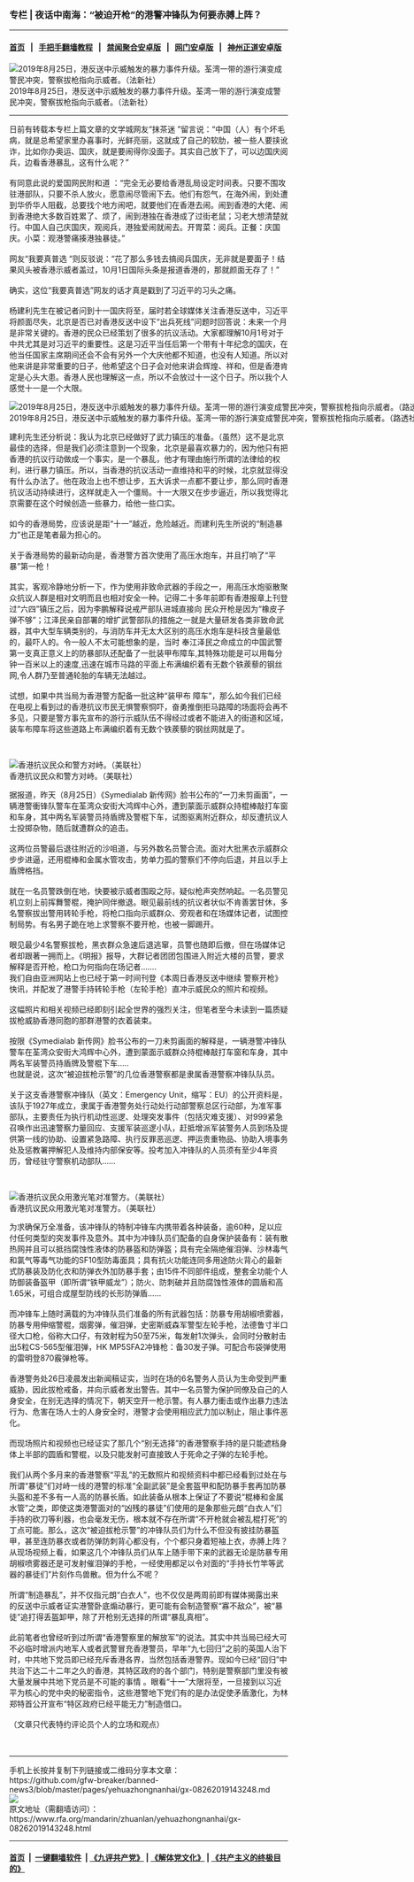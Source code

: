 ### 专栏 | 夜话中南海：“被迫开枪”的港警冲锋队为何要赤膊上阵？
------------------------

#### [首页](https://github.com/gfw-breaker/banned-news3/blob/master/README.md) &nbsp;&nbsp;|&nbsp;&nbsp; [手把手翻墙教程](https://github.com/gfw-breaker/guides/wiki) &nbsp;&nbsp;|&nbsp;&nbsp; [禁闻聚合安卓版](https://github.com/gfw-breaker/bn-android) &nbsp;&nbsp;|&nbsp;&nbsp; [网门安卓版](https://github.com/oGate2/oGate) &nbsp;&nbsp;|&nbsp;&nbsp; [神州正道安卓版](https://github.com/SzzdOgate/update) 



<div id="headerimg">
 <img alt="2019年8月25日，港反送中示威触发的暴力事件升级。荃湾一带的游行演变成警民冲突，警察拔枪指向示威者。（法新社） " src="https://www.rfa.org/mandarin/yataibaodao/gangtai/gf2-08262019093853.html/000_1JR1XN-1.jpg/@@images/c0275f06-42e4-45f6-8f7b-b98a12ba890b.jpeg" title="2019年8月25日，港反送中示威触发的暴力事件升级。荃湾一带的游行演变成警民冲突，警察拔枪指向示威者。（法新社） "/>
 <div id="headerimgcontents">
  <div id="headerimgcaption">
   <span>
    2019年8月25日，港反送中示威触发的暴力事件升级。荃湾一带的游行演变成警民冲突，警察拔枪指向示威者。（法新社）
   </span>
   <!-- zoomattribute -->
  </div>
  <!-- headerimgcaption -->
 </div>
 <!-- headerimagecontents -->
</div>

<hr/>
<div id="storytext">
 <div>
  <div class="slot_header">
  </div>
 </div>
 <p>
  日前有转载本专栏上篇文章的文学城网友“抹茶迷 ”留言说：“中国（人）有个坏毛病，就是总希望家里办喜事时，光鲜亮丽，这就成了自己的软肋，被一些人要挟讹诈，比如你办奥运、国庆，就是要闹得你没面子。其实自己放下了，可以边国庆阅兵，边看香港暴乱，这有什么呢？”
  <br/>
  <br/>
  有同意此说的爱国网民附和道 ：“完全无必要给香港乱局设定时间表。只要不围攻驻港部队，只要不杀人放火，愿意闹尽管闹下去。他们有怨气，在海外闹，到处遭到华侨华人阻截，总要找个地方闹吧，就要他们在香港去闹。闹到香港的大佬、闹到香港绝大多数百姓累了、烦了，闹到港独在香港成了过街老鼠；习老大想清楚就行。中国人自己庆国庆，观阅兵，港独爱闹就闹去。开胃菜：阅兵。正餐：庆国庆。小菜：观港警痛揍港独暴徒。”
  <br/>
  <br/>
  网友“我要真普选 “则反驳说：“花了那么多钱去搞阅兵国庆，无非就是要面子！结果风头被香港示威者盖过，10月1日国际头条是报道香港的，那就颜面无存了！”
  <br/>
  <br/>
  确实，这位“我要真普选”网友的话才真是戳到了习近平的习头之痛。
  <br/>
  <br/>
  杨建利先生在被记者问到十一国庆将至，届时若全球媒体关注香港反送中，习近平将颜面尽失，北京是否已对香港反送中设下“出兵死线”问题时回答说：未来一个月是非常关键的。香港的民众已经策划了很多的抗议活动。大家都理解10月1号对于中共尤其是对习近平的重要性。这是习近平当任后第一个带有十年纪念的国庆，在他当任国家主席期间还会不会有另外一个大庆他都不知道，也没有人知道。所以对他来讲是非常重要的日子，他希望这个日子会对他来讲会辉煌、祥和，但是香港肯定是心头大患。香港人民也理解这一点，所以不会放过十一这个日子。所以我个人感觉十一是一个大限。
 </p>
 <p>
  <div class="image-inline captioned" style="width:1500px;">
   <div style="width:1500px;">
    <img alt="2019年8月25日，港反送中示威触发的暴力事件升级。荃湾一带的游行演变成警民冲突，警察拔枪指向示威者。（路透社）" src="https://www.rfa.org/mandarin/yataibaodao/gangtai/gf2-08262019093853.html/2019-08-25T123917Z_2040552389_RC1BB90818D0_RTRMADP_3_HONGKONG-PROTESTS.JPG" title="2019年8月25日，港反送中示威触发的暴力事件升级。荃湾一带的游行演变成警民冲突，警察拔枪指向示威者。（路透社）"/>
   </div>
   <div class="image-caption">
    <span style="width:1500px;">
     2019年8月25日，港反送中示威触发的暴力事件升级。荃湾一带的游行演变成警民冲突，警察拔枪指向示威者。（路透社）
    </span>
    <span class="copyright">
    </span>
   </div>
  </div>
 </p>
 <p>
  建利先生还分析说：我认为北京已经做好了武力镇压的准备。（虽然）这不是北京最佳的选择，但是我们必须注意到一个现象，北京是最喜欢暴力的，因为他只有把香港的抗议行动做成一个事实，是一个暴乱，他才有理由施行所谓的法律给的权利，进行暴力镇压。所以，当香港的抗议活动一直维持和平的时候，北京就显得没有什么办法了。他在政治上也不想让步，五大诉求一点都不要让步，那么同时香港抗议活动持续进行，这样就走入一个僵局。十一大限又在步步逼近，所以我觉得北京需要在这个时候创造一些暴力，给他一些口实。
  <br/>
  <br/>
  如今的香港局势，应该说是距“十一”越近，危险越近。而建利先生所说的“制造暴力”也正是笔者最为担心的。
  <br/>
  <br/>
  关于香港局势的最新动向是，香港警方首次使用了高压水炮车，并且打响了“平暴”第一枪！
  <br/>
  <br/>
  其实，客观冷静地分析一下，作为使用非致命武器的手段之一，用高压水炮驱散聚众抗议人群是相对文明而且也相对安全一种。记得二十多年前即有香港报章上刊登过“六四”镇压之后，因为李鹏解释说戒严部队进城直接向 民众开枪是因为“橡皮子弹不够”；江泽民亲自部署的增扩武警部队的措施之一就是大量研发各类非致命武器，其中大型车辆类别的，与消防车并无太大区别的高压水炮车是科技含量最低的，最吓人的。令一般人不太可能想象的是，当时 奉江泽民之命成立的中国武警第一支真正意义上的防暴部队还配备了一批装甲布障车,其特殊功能是可以用每分钟一百米以上的速度,迅速在城市马路的平面上布满编织着有无数个铁蒺藜的钢丝网,令人群乃至普通轮胎的车辆无法越过。
  <br/>
  <br/>
  试想，如果中共当局为香港警方配备一批这种“装甲布 障车”，那么如今我们已经在电视上看到过的香港抗议市民无惧警察恫吓，奋勇推倒拒马路障的场面将会再不多见，只要是警方事先宣布的游行示威队伍不得经过或者不能进入的街道和区域，装车布障车将这些道路上布满编织着有无数个铁蒺藜的钢丝网就是了。
 </p>
 <p>
  <br/>
  <div class="image-inline captioned" style="width:1500px;">
   <div style="width:1500px;">
    <img alt="香港抗议民众和警方对峙。（美联社）" src="https://www.rfa.org/mandarin/zhuanlan/yehuazhongnanhai/gx-08262019143248.html/AP_19237468351077.jpg" title="香港抗议民众和警方对峙。（美联社）"/>
   </div>
   <div class="image-caption">
    <span style="width:1500px;">
     香港抗议民众和警方对峙。（美联社）
    </span>
    <span class="copyright">
    </span>
   </div>
  </div>
 </p>
 <p>
  据报道，昨天（8月25日）《Symedialab 新传网》脸书公布的“一刀未剪画面”，一辆港警衝锋队警车在荃湾众安街大鸿辉中心外，遭到蒙面示威群众持棍棒敲打车窗和车身，其中两名军装警员持盾牌及警棍下车，试图驱离附近群众，却反遭抗议人士投掷杂物，随后就遭群众的追击。
  <br/>
  <br/>
  这两位员警最后退往附近的沙咀道，与另外数名员警合流。面对大批黑衣示威群众步步进逼，还用棍棒和金属水管攻击，势单力孤的警察们不停向后退，并且以手上盾牌格挡。
  <br/>
  <br/>
  就在一名员警跌倒在地，快要被示威者围殴之际，疑似枪声突然响起。一名员警见机立刻上前挥舞警棍，掩护同伴撤退。眼见最前线的抗议者状似不肯善罢甘休，多名警察拔出警用转轮手枪，将枪口指向示威群众、旁观者和在场媒体记者，试图控制局势。有名男子跪在地上求警察不要开枪，也被一脚踢开。
  <br/>
  <br/>
  眼见最少4名警察拔枪，黑衣群众急速后退逃窜，员警也随即后撤，但在场媒体记者却跟著一拥而上。《明报》报导，大群记者团团包围进入附近大楼的员警，要求解释是否开枪，枪口为何指向在场记者…….
  <br/>
  我们自由亚洲网站上也已经于第一时间刊登《本周日香港反送中继续 警察开枪》快讯，并配发了港警手持转轮手枪（左轮手枪）直冲示威民众的照片和视频。
  <br/>
  <br/>
  这幅照片和相关视频已经即刻引起全世界的强烈关注，但笔者至今未读到一篇质疑拔枪威胁香港同胞的那群港警的衣着装束。
  <br/>
  <br/>
  按限《Symedialab 新传网》脸书公布的一刀未剪画面的解释是，一辆港警冲锋队警车在荃湾众安街大鸿辉中心外，遭到蒙面示威群众持棍棒敲打车窗和车身，其中两名军装警员持盾牌及警棍下车…..
  <br/>
  也就是说，这次“被迫拔枪示警”的几位香港警察都是隶属香港警察冲锋队队员。
  <br/>
  <br/>
  关于这支香港警察冲锋队（英文：Emergency Unit，缩写：EU）的公开资料是，该队于1927年成立，隶属于香港警务处行动处行动部警察总区行动部，为准军事部队，主要责任为执行机动性巡逻、处理突发事件（包括灾难支援）、对999紧急召唤作出迅速警察力量回应、支援军装巡逻小队，赶抵增派军装警务人员到场及提供第一线的协助、设置紧急路障、执行反罪恶巡逻、押运贵重物品、协助入境事务处及惩教署押解犯人及维持内部保安等。投考加入冲锋队的人员须有至少4年资历，曾经驻守警察机动部队……
 </p>
 <p>
  <br/>
  <div class="image-inline captioned" style="width:2500px;">
   <div style="width:2500px;">
    <img alt="香港抗议民众用激光笔对准警方。（美联社）" src="https://www.rfa.org/mandarin/zhuanlan/yehuazhongnanhai/gx-08262019143248.html/2" title="香港抗议民众用激光笔对准警方。（美联社）"/>
   </div>
   <div class="image-caption">
    <span style="width:2500px;">
     香港抗议民众用激光笔对准警方。（美联社）
    </span>
    <span class="copyright">
    </span>
   </div>
  </div>
 </p>
 <p>
  为求确保万全准备，该冲锋队的特制冲锋车内携带着各种装备，逾60种，足以应付任何类型的突发事件及意外。其中为冲锋队员们配备的自身保护装备有：装有散热网并且可以抵挡腐蚀性液体的防暴盔和防弹盔；具有完全隔绝催泪弹、沙林毒气和氯气等毒气功能的SF10型防毒面具；具有抗火功能连同多用途防火背心的最新式防暴装及防化衣和防弹衣外加防暴手套；由15件不同部件组成，整套全功能个人防御装备盔甲（即所谓“铁甲威龙”）；防火、防刺破并且防腐蚀性液体的圆盾和高1.65米，可组合成屋型防线的长形防弹盾……
  <br/>
  <br/>
  而冲锋车上随时满载的为冲锋队员们准备的所有武器包括：防暴专用胡椒喷雾器，防暴专用伸缩警棍，烟雾弹，催泪弹，史密斯威森军警型左轮手枪，法德鲁寸半口径大口枪，俗称大口仔，有效射程为50至75米，每发射1次弹头，会同时分散射击出5粒CS-565型催泪弹，HK MP5SFA2冲锋枪：备30发子弹。可配合布袋弹使用的雷明登870霰弹枪等。
  <br/>
  <br/>
  香港警务处26日凌晨发出新闻稿证实，当时在场的6名警务人员认为生命受到严重威胁，因此拔枪戒备，并向示威者发出警告。其中一名员警为保护同僚及自己的人身安全，在别无选择的情况下，朝天空开一枪示警。有人暴力衝击或作出暴力违法行为、危害在场人士的人身安全时，港警才会使用相应武力加以制止，阻止事件恶化。
  <br/>
  <br/>
  而现场照片和视频也已经证实了那几个“别无选择”的香港警察手持的是只能遮档身体上半部的圆盾和警棍，以及只能发射可直接致人于死命之子弹的左轮手枪。
  <br/>
  <br/>
  我们从两个多月来的香港警察“平乱”的无数照片和视频资料中都已经看到过处在与所谓“暴徒”们对峙一线的港警的标准“全副武装”是全套盔甲和配防暴手套再加防暴头盔和差不多有一人高的防暴长盾。如此装备从根本上保证了不要说“棍棒和金属水管”之类，即使这类港警面对的“凶残的暴徒”们使用的是象那些元朗“白衣人”们手持的砍刀等利器，也会毫发无伤，根本就不存在所谓“不开枪就会被乱棍打死”的丁点可能。那么，这次“被迫拔枪示警”的冲锋队员们为什么不但没有披挂防暴盔甲，甚至连防暴衣或者防弹防刺背心都没有，个个都只身着短袖上衣，赤膊上阵？从现场视频上看，如果这几个冲锋队员们从车上随手带下来的武器无论是防暴专用胡椒喷雾器还是可发射催泪弹的手枪，一经使用都足以令对面的“手持长竹竿等武器的暴徒们”片刻作鸟兽散。但为什么不呢？
  <br/>
  <br/>
  所谓“制造暴乱”，并不仅指元朗“白衣人”，也不仅仅是两周前即有媒体揭露出来 的反送中示威者证实港警卧底煽动暴行，更可能有会制造警察“寡不敌众”，被“暴徒”追打得丢盔卸甲，除了开枪别无选择的所谓“暴乱真相”。
  <br/>
  <br/>
  此前笔者也曾经听到过所谓“香港警察里的解放军”的说法。其实中共当局已经大可不必临时增派内地军人或者武警冒充香港警员，早年“九七回归”之前的英国人治下时，中共地下党员即已经充斥香港各界，当然包括香港警界。现如今已经“回归”中共治下达二十二年之久的香港，其特区政府的各个部门，特别是警察部门里没有被大量发展中共地下党员是不可能的事情 。眼看“十一”大限将至，一旦接到以习近平为核心的党中央的秘密指令，这些港警地下党们有的是办法促使矛盾激化，为林郑特首公开宣布“特区政府已经平能无力”制造借口。
  <br/>
  <br/>
  （文章只代表特约评论员个人的立场和观点）
  <br/>
  <br/>
  <br/>
 </p>
</div>

<hr/>
手机上长按并复制下列链接或二维码分享本文章：<br/>
https://github.com/gfw-breaker/banned-news3/blob/master/pages/yehuazhongnanhai/gx-08262019143248.md <br/>
<a href='https://github.com/gfw-breaker/banned-news3/blob/master/pages/yehuazhongnanhai/gx-08262019143248.md'><img src='https://github.com/gfw-breaker/banned-news3/blob/master/pages/yehuazhongnanhai/gx-08262019143248.md.png'/></a> <br/>
原文地址（需翻墙访问）：https://www.rfa.org/mandarin/zhuanlan/yehuazhongnanhai/gx-08262019143248.html


------------------------
#### [首页](https://github.com/gfw-breaker/banned-news3/blob/master/README.md) &nbsp;|&nbsp; [一键翻墙软件](https://github.com/gfw-breaker/nogfw/blob/master/README.md) &nbsp;| [《九评共产党》](https://github.com/gfw-breaker/9ping.md/blob/master/README.md#九评之一评共产党是什么) | [《解体党文化》](https://github.com/gfw-breaker/jtdwh.md/blob/master/README.md) | [《共产主义的终极目的》](https://github.com/gfw-breaker/gczydzjmd.md/blob/master/README.md)

